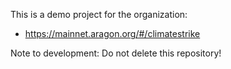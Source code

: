 This is a demo project for the organization:
* https://mainnet.aragon.org/#/climatestrike

Note to development: Do not delete this repository!
